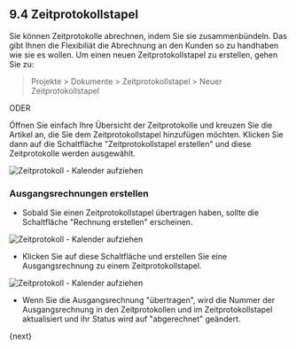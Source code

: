 ## 9.4 Zeitprotokollstapel

Sie können Zeitprotokolle abrechnen, indem Sie sie zusammenbündeln. Das gibt Ihnen die Flexibiliät die Abrechnung an den Kunden so zu handhaben wie sie es wollen. Um einen neuen Zeitprotokollstapel zu erstellen, gehen Sie zu:

>Projekte > Dokumente > Zeitprotokollstapel > Neuer Zeitprotokollstapel

ODER

Öffnen Sie einfach Ihre Übersicht der Zeitprotokolle und kreuzen Sie die Artikel an, die Sie dem Zeitprotokollstapel hinzufügen möchten. Klicken Sie dann auf die Schaltfläche "Zeitprotokollstapel erstellen" und diese Zeitprotokolle werden ausgewählt.

<img class="screenshot" alt="Zeitprotokoll - Kalender aufziehen" src="{{docs_base_url}}/assets/img/project/time_log_batch.gif">

### Ausgangsrechnungen erstellen

* Sobald Sie einen Zeitprotokollstapel übertragen haben, sollte die Schaltfläche "Rechnung erstellen" erscheinen.

<img class="screenshot" alt="Zeitprotokoll - Kalender aufziehen" src="{{docs_base_url}}/assets/img/project/time_log_batch_make_invoice.png">

* Klicken Sie auf diese Schaltfläche und erstellen Sie eine Ausgangsrechnung zu einem Zeitprotokollstapel.

<img class="screenshot" alt="Zeitprotokoll - Kalender aufziehen" src="{{docs_base_url}}/assets/img/project/time_log_batch_sales_invoice.png">

* Wenn Sie die Ausgangsrechnung "übertragen", wird die Nummer der Ausgangsrechnung in den Zeitprotokollen und im Zeitprotokollstapel aktualisiert und ihr Status wird auf "abgerechnet" geändert.

{next}
